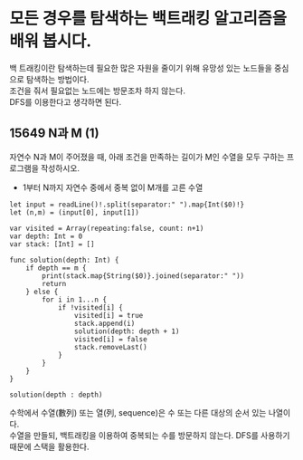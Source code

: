 # 모든 경우를 탐색하는 백트래킹 알고리즘을 배워 봅시다.
백 트래킹이란 탐색하는데 필요한 많은 자원을 줄이기 위해 유망성 있는 노드들을 중심으로 탐색하는 방법이다.   
조건을 줘서 필요없는 노드에는 방문조차 하지 않는다.   
DFS를 이용한다고 생각하면 된다.   

## 15649 N과 M (1)
자연수 N과 M이 주어졌을 때, 아래 조건을 만족하는 길이가 M인 수열을 모두 구하는 프로그램을 작성하시오.   
- 1부터 N까지 자연수 중에서 중복 없이 M개를 고른 수열   
```
let input = readLine()!.split(separator:" ").map{Int($0)!}
let (n,m) = (input[0], input[1])

var visited = Array(repeating:false, count: n+1)
var depth: Int = 0
var stack: [Int] = []

func solution(depth: Int) {
	if depth == m {
		print(stack.map{String($0)}.joined(separator:" "))
		return
	} else {
		for i in 1...n {
			if !visited[i] {
				visited[i] = true
				stack.append(i)
				solution(depth: depth + 1)
				visited[i] = false
				stack.removeLast()
			}
		}
	}
}

solution(depth : depth)
```
수학에서 수열(數列) 또는 열(列, sequence)은 수 또는 다른 대상의 순서 있는 나열이다.   
수열을 만들되, 백트래킹을 이용하여 중복되는 수를 방문하지 않는다.
DFS를 사용하기 때문에 스택을 활용한다.   
